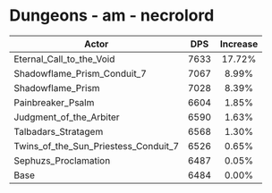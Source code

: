 # Dungeons - am - necrolord
| Actor | DPS | Increase |
|---|:---:|:---:|
|Eternal_Call_to_the_Void|7633|17.72%|
|Shadowflame_Prism_Conduit_7|7067|8.99%|
|Shadowflame_Prism|7028|8.39%|
|Painbreaker_Psalm|6604|1.85%|
|Judgment_of_the_Arbiter|6590|1.63%|
|Talbadars_Stratagem|6568|1.30%|
|Twins_of_the_Sun_Priestess_Conduit_7|6526|0.65%|
|Sephuzs_Proclamation|6487|0.05%|
|Base|6484|0.00%|
